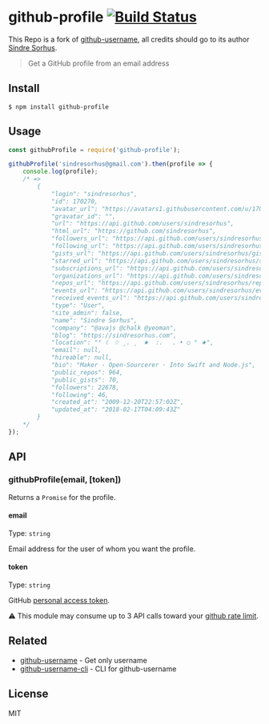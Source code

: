 # github-profile [![Build Status](https://travis-ci.org/Javascipt/github-profile.svg?branch=master)](https://travis-ci.org/Javascipt/github-profile)

This Repo is a fork of [github-username](https://github.com/sindresorhus/github-username), all credits should go to its author [Sindre Sorhus](https://github.com/sindresorhus).

> Get a GitHub profile from an email address


## Install

```
$ npm install github-profile
```


## Usage

```js
const githubProfile = require('github-profile');

githubProfile('sindresorhus@gmail.com').then(profile => {
    console.log(profile);
    /* => 
        {
            "login": "sindresorhus",
            "id": 170270,
            "avatar_url": "https://avatars1.githubusercontent.com/u/170270?v=4",
            "gravatar_id": "",
            "url": "https://api.github.com/users/sindresorhus",
            "html_url": "https://github.com/sindresorhus",
            "followers_url": "https://api.github.com/users/sindresorhus/followers",
            "following_url": "https://api.github.com/users/sindresorhus/following{/other_user}",
            "gists_url": "https://api.github.com/users/sindresorhus/gists{/gist_id}",
            "starred_url": "https://api.github.com/users/sindresorhus/starred{/owner}{/repo}",
            "subscriptions_url": "https://api.github.com/users/sindresorhus/subscriptions",
            "organizations_url": "https://api.github.com/users/sindresorhus/orgs",
            "repos_url": "https://api.github.com/users/sindresorhus/repos",
            "events_url": "https://api.github.com/users/sindresorhus/events{/privacy}",
            "received_events_url": "https://api.github.com/users/sindresorhus/received_events",
            "type": "User",
            "site_admin": false,
            "name": "Sindre Sorhus",
            "company": "@avajs @chalk @yeoman",
            "blog": "https://sindresorhus.com",
            "location": "° ☾ ☆ ¸. ¸　★  :.　 . • ○ ° ★",
            "email": null,
            "hireable": null,
            "bio": "Maker · Open-Sourcerer · Into Swift and Node.js",
            "public_repos": 964,
            "public_gists": 70,
            "followers": 22678,
            "following": 46,
            "created_at": "2009-12-20T22:57:02Z",
            "updated_at": "2018-02-17T04:09:43Z"
        }
    */
});
```


## API

### githubProfile(email, [token])

Returns a `Promise` for the profile.

#### email

Type: `string`

Email address for the user of whom you want the profile.

#### token

Type: `string`

GitHub [personal access token](https://github.com/settings/tokens/new).

:warning: This module may consume up to 3 API calls toward your [github rate limit](https://developer.github.com/v3/rate_limit/).

## Related

- [github-username](https://github.com/sindresorhus/github-username) - Get only username
- [github-username-cli](https://github.com/sindresorhus/github-username-cli) - CLI for github-username


## License

MIT

